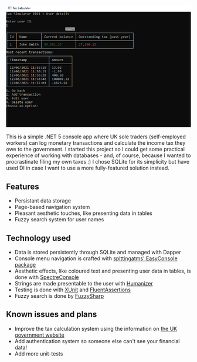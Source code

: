 ![Simple UK tax calculator](TaxCrud/Image.png)

This is a simple .NET 5 console app where UK sole traders (self-employed workers) can log monetary transactions and calculate the income tax they owe to the government. 
I started this project so I could get some practical experience of working with databases - and, of course, because I wanted to procrastinate filing my own taxes :)
I chose SQLite for its simplicity but have used DI in case I want to use a more fully-featured solution instead.

## Features

- Persistant data storage
- Page-based navigation system
- Pleasant aesthetic touches, like presenting data in tables
- Fuzzy search system for user names

## Technology used

- Data is stored persistently through SQLite and managed with Dapper
- Console menu navigation is crafted with [splttingatms' EasyConsole package](https://github.com/splttingatms/EasyConsole)
- Aesthetic effects, like coloured text and presenting user data in tables, is done with [SpectreConsole](https://spectreconsole.net/)
- Strings are made presentable to the user with [Humanizer](https://humanizr.net/)
- Testing is done with [XUnit](https://xunit.net/) and [FluentAssertions](https://fluentassertions.com/)
- Fuzzy search is done by [FuzzySharp](https://github.com/JakeBayer/FuzzySharp)

## Known issues and plans

- Improve the tax calculation system using the information on [the UK government website](https://www.gov.uk/)
- Add authentication system so someone else can't see your financial data!
- Add more unit-tests
